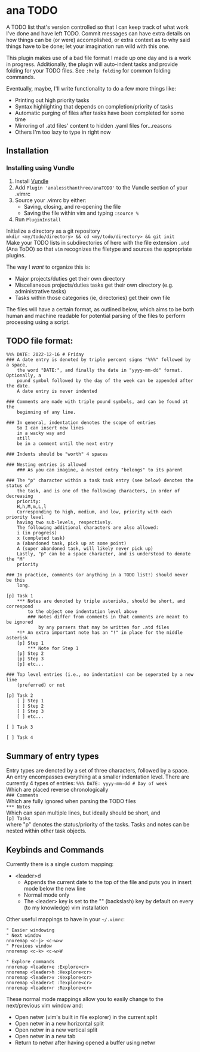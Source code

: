 # ana TODO

A TODO list that's version controlled so that I can keep track of what work I've
done and have left TODO. Commit messages can have extra details on how things
can be (or were) accomplished, or extra context as to why said things have to be
done; let your imagination run wild with this one.

This plugin makes use of a bad file format I made up one day and is a work in
progress. Additionally, the plugin will auto-indent tasks and provide folding
for your TODO files. See `:help folding` for common folding commands.

Eventually, maybe, I'll write functionality to do a few more things like:  
- Printing out high priority tasks  
- Syntax highlighting that depends on completion/priority of tasks  
- Automatic purging of files after tasks have been completed for some time  
- Mirroring of .atd files' content to hidden .yaml files for...reasons
- Others I'm too lazy to type in right now

## Installation

### Installing using Vundle

1. Install [Vundle](https://github.com/VundleVim/Vundle.vim)
2. Add `Plugin 'analessthanthree/anaTODO'` to the Vundle section of your .vimrc
3. Source your .vimrc by either:
	- Saving, closing, and re-opening the file
	- Saving the file within vim and typing `:source %`
4. Run `PluginInstall`

Initialize a directory as a git repository  
`mkdir <my/todo/directory> && cd <my/todo/directory> && git init`  
 Make your TODO lists in subdirectories of here with the file extension `.atd`
(Ana ToDO) so that `vim` recognizes the filetype and sources the appropriate
plugins.

The way I *want* to organize this is:  
- Major projects/duties get their own directory
- Miscellaneous projects/duties tasks get their own directory (e.g.
  administrative tasks)
- Tasks within those categories (ie, directories) get their own file

The files will have a certain format, as outlined below, which aims to be both
human and machine readable for potential parsing of the files to perform
processing using a script.

## TODO file format:

```
%%% DATE: 2022-12-16 # Friday
### A date entry is denoted by triple percent signs "%%%" followed by a space,
    the word "DATE:", and finally the date in "yyyy-mm-dd" format. Optionally, a
    pound symbol followed by the day of the week can be appended after the date.
    A date entry is never indented

### Comments are made with triple pound symbols, and can be found at the
    beginning of any line.

### In general, indentation denotes the scope of entries
    So I can insert new lines
    in a wacky way and
    still
    be in a comment until the next entry

### Indents should be "worth" 4 spaces

### Nesting entries is allowed
    ### As you can imagine, a nested entry "belongs" to its parent

### The "p" character within a task task entry (see below) denotes the status of
    the task, and is one of the following characters, in order of decreasing
    priority:
    H,h,M,m,L,l
    Corresponding to high, medium, and low, priority with each priority level
    having two sub-levels, respectively.
    The following additional characters are also allowed:
    i (in progress)
    x (completed task)
    a (abandoned task, pick up at some point)
    A (super abandoned task, will likely never pick up)
    Lastly, "p" can be a space character, and is understood to denote the "M"
    priority

### In practice, comments (or anything in a TODO list!) should never be this
    long. 

[p] Task 1
    *** Notes are denoted by triple asterisks, should be short, and correspond
        to the object one indentation level above
        ### Notes differ from comments in that comments are meant to be ignored
            by any parsers that may be written for .atd files
    *!* An extra important note has an "!" in place for the middle asterisk
    [p] Step 1
        *** Note for Step 1
    [p] Step 2
    [p] Step 3
    [p] etc...

### Top level entries (i.e., no indentation) can be seperated by a new line
    (preferred) or not

[p] Task 2
    [ ] Step 1
    [ ] Step 2
    [ ] Step 3
    [ ] etc...

[ ] Task 3

[ ] Task 4
```

## Summary of entry types

Entry types are denoted by a set of three characters, followed by a space. An
entry encompasses everything at a smaller indentation level. There are currently
4 types of entries:
`%%% DATE: yyyy-mm-dd # Day of week`  
Which are placed reverse chronologically  
`### Comments`  
Which are fully ignored when parsing the TODO files  
`*** Notes`  
Which can span multiple lines, but ideally should be short, and  
`[p] Tasks`  
where "p" denotes the status/priority of the tasks. 
Tasks and notes can be nested within other task objects.

## Keybinds and Commands

Currently there is a single custom mapping:  
- \<leader\>d  
	- Appends the current date to the top of the file and puts you in insert
	  mode below the new line  
	- Normal mode only  
	- The \<leader\> key is set to the "\" (backslash) key by default on every (to
	  my knowledge) vim installation

Other useful mappings to have in your `~/.vimrc`:  

```
" Easier windowing
" Next window
nnoremap <c-j> <c-w>w
" Previous window
nnoremap <c-k> <c-w>W

" Explore commands
nnoremap <leader>e :Explore<cr>
nnoremap <leader>h :Hexplore<cr>
nnoremap <leader>v :Vexplore<cr>
nnoremap <leader>t :Texplore<cr>
nnoremap <leader>r :Rexplore<cr>
```

These normal mode mappings allow you to easily change to the next/previous vim
window and:  
- Open netwr (vim's built in file explorer) in the current split  
- Open netwr in a new horizontal split  
- Open netwr in a new vertical split  
- Open netwr in a new tab  
- Return to netwr after having opened a buffer using netwr

